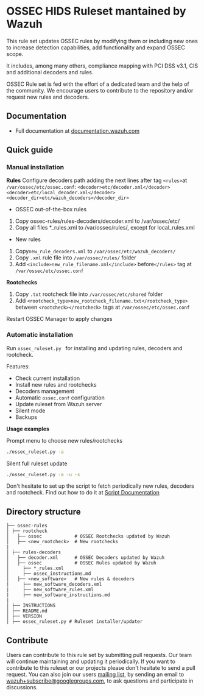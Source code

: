 # OSSEC HIDS Ruleset mantained by Wazuh

This rule set updates OSSEC rules by modifying them or including new ones to increase detection capabilities, add functionality and expand OSSEC scope. 

It includes, among many others, compliance mapping with PCI DSS v3.1, CIS and additional decoders and rules.

OSSEC Rule set is fed with the effort of a dedicated team and the help of the community. We encourage users to contribute to the repository and/or request new rules and decoders.

## Documentation

* Full documentation at [documentation.wazuh.com](http://documentation.wazuh.com/en/latest/ossec_rule_set.html)

## Quick guide

### Manual installation

**Rules**
Configure decoders path adding the next lines after tag ``<rules>``at ``/var/ossec/etc/ossec.conf``:
``<decoder>etc/decoder.xml</decoder>``
``<decoder>etc/local_decoder.xml</decoder>``
``<decoder_dir>etc/wazuh_decoders</decoder_dir>``

- OSSEC out-of-the-box rules
1. Copy ossec-rules/rules-decoders/decoder.xml to /var/ossec/etc/
2. Copy all files *_rules.xml to /var/ossec/rules/, except for local_rules.xml

- New rules
1. Copy``new_rule_decoders.xml`` to ``/var/ossec/etc/wazuh_decoders/``
2. Copy ``.xml`` rule file into ``/var/ossec/rules/`` folder
3. Add ``<include>new_rule_filename.xml</include>`` before``</rules>`` tag at ``/var/ossec/etc/ossec.conf``

    
**Rootchecks**

1. Copy ``.txt`` rootcheck file into ``/var/ossec/etc/shared`` folder
2. Add ``<rootcheck_type>new_rootcheck_filename.txt</rootcheck_type>`` between ``<rootcheck></rootcheck>`` tags at ``/var/ossec/etc/ossec.conf``

Restart OSSEC Manager to apply changes

### Automatic installation

Run ```ossec_ruleset.py ``` for installing and updating rules, decoders and rootcheck. 

Features:

* Check current installation
* Install new rules and rootchecks
* Decoders management
* Automatic ```ossec.conf``` configuration
* Update ruleset from Wazuh server
* Silent mode
* Backups

**Usage examples**

Prompt menu to choose new rules/rootchecks
``` bash
./ossec_ruleset.py -a
```

Silent full ruleset update
``` bash
./ossec_ruleset.py -a -u -s
```

Don't hesitate to set up the script to fetch periodically new rules, decoders and rootcheck.
Find out how to do it at [Script Documentation](http://documentation.wazuh.com/en/latest/ossec_rule_set.html)


## Directory structure

    ├── ossec-rules             
    │ ├── rootcheck            
    │   ├── ossec            # OSSEC Rootchecks updated by Wazuh
    │   ├── <new_rootcheck>  # New rootchecks
    |
    │ ├── rules-decoders 
    │   ├── decoder.xml      # OSSEC Decoders updated by Wazuh
    │   ├── ossec            # OSSEC Rules updated by Wazuh
    │     ├── *_rules.xml
    │     ├── ossec_instructions.md
    │   ├── <new_software>   # New rules & decoders
    |     ├── new_software_decoders.xml
    |     ├── new_software_rules.xml  
    |     ├── new_software_instructions.md  
    |
    │ ├── INSTRUCTIONS
    │ ├── README.md
    │ ├── VERSION
    │ ├── ossec_ruleset.py # Ruleset installer/updater
    
## Contribute

Users can contribute to this rule set by submitting pull requests. Our team will continue maintaining and updating it periodically.
If you want to contribute to this ruleset or our projects please don't hesitate to send a pull request. You can also join our users [mailing list](https://groups.google.com/d/forum/wazuh), by sending an email to [wazuh+subscribe@googlegroups.com](mailto:wazuh+subscribe@googlegroups.com), to ask questions and participate in discussions.
    

